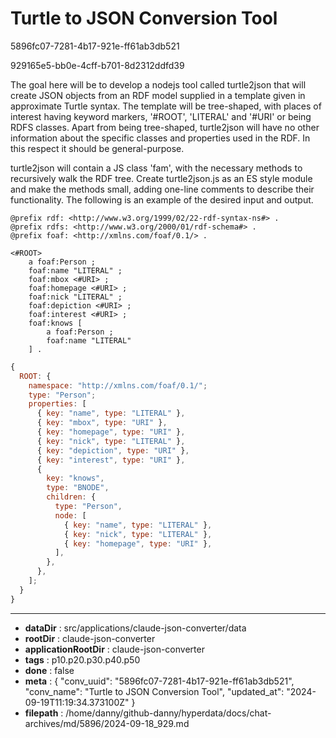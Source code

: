 # Turtle to JSON Conversion Tool

5896fc07-7281-4b17-921e-ff61ab3db521

929165e5-bb0e-4cff-b701-8d2312ddfd39

The goal here will be to develop a nodejs tool called turtle2json that will create JSON objects from an RDF model supplied in a template given in approximate Turtle syntax. The template will be tree-shaped, with places of interest having keyword markers, '#ROOT', 'LITERAL' and '#URI' or being RDFS classes. Apart from being tree-shaped, turtle2json will have no other information about the specific classes and properties used in the RDF. In this respect it should be general-purpose.

turtle2json will contain a JS class 'fam', with the necessary methods to recursively walk the RDF tree. Create turtle2json.js as an ES style module and make the methods small, adding one-line comments to describe their functionality.
The following is an example of the desired input and output.

```turtle
@prefix rdf: <http://www.w3.org/1999/02/22-rdf-syntax-ns#> .
@prefix rdfs: <http://www.w3.org/2000/01/rdf-schema#> .
@prefix foaf: <http://xmlns.com/foaf/0.1/> .

<#ROOT>
    a foaf:Person ;
    foaf:name "LITERAL" ;
    foaf:mbox <#URI> ;
    foaf:homepage <#URI> ;
    foaf:nick "LITERAL" ;
    foaf:depiction <#URI> ;
    foaf:interest <#URI> ;
    foaf:knows [
        a foaf:Person ;
        foaf:name "LITERAL"
    ] .
```

```javascript
{
  ROOT: {
    namespace: "http://xmlns.com/foaf/0.1/";
    type: "Person";
    properties: [
      { key: "name", type: "LITERAL" },
      { key: "mbox", type: "URI" },
      { key: "homepage", type: "URI" },
      { key: "nick", type: "LITERAL" },
      { key: "depiction", type: "URI" },
      { key: "interest", type: "URI" },
      {
        key: "knows",
        type: "BNODE",
        children: {
          type: "Person",
          node: [
            { key: "name", type: "LITERAL" },
            { key: "nick", type: "LITERAL" },
            { key: "homepage", type: "URI" },
          ],
        },
      },
    ];
  }
}
```

---

* **dataDir** : src/applications/claude-json-converter/data
* **rootDir** : claude-json-converter
* **applicationRootDir** : claude-json-converter
* **tags** : p10.p20.p30.p40.p50
* **done** : false
* **meta** : {
  "conv_uuid": "5896fc07-7281-4b17-921e-ff61ab3db521",
  "conv_name": "Turtle to JSON Conversion Tool",
  "updated_at": "2024-09-19T11:19:34.373100Z"
}
* **filepath** : /home/danny/github-danny/hyperdata/docs/chat-archives/md/5896/2024-09-18_929.md